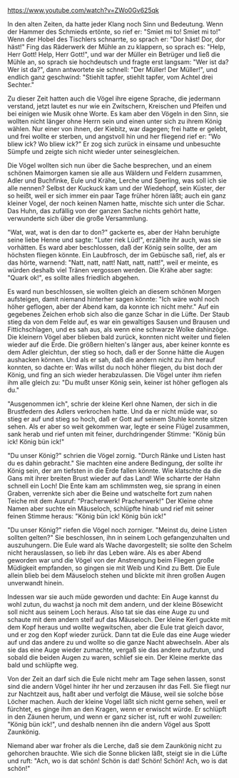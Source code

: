 https://www.youtube.com/watch?v=ZWo0Gv625qk

In den alten Zeiten, da hatte jeder Klang noch Sinn und Bedeutung. Wenn der Hammer des Schmieds ertönte, so rief er: "Smiet mi to! Smiet mi to!" Wenn der Hobel des Tischlers schnarrte, so sprach er: "Dor häst! Dor, dor häst!" Fing das Räderwerk der Mühle an zu klappern, so sprach es: "Help, Herr Gott! Help, Herr Gott!", und war der Müller ein Betrüger und ließ die Mühle an, so sprach sie hochdeutsch und fragte erst langsam: "Wer ist da? Wer ist da?", dann antwortete sie schnell: "Der Müller! Der Müller!", und endlich ganz geschwind: "Stiehlt tapfer, stiehlt tapfer, vom Achtel drei Sechter."

Zu dieser Zeit hatten auch die Vögel ihre eigene Sprache, die jedermann verstand, jetzt lautet es nur wie ein Zwitschern, Kreischen und Pfeifen und bei einigen wie Musik ohne Worte. Es kam aber den Vögeln in den Sinn, sie wollten nicht länger ohne Herrn sein und einen unter sich zu ihrem König wählen. Nur einer von ihnen, der Kiebitz, war dagegen; frei hatte er gelebt, und frei wollte er sterben, und angstvoll hin und her fliegend rief er: "Wo bliew ick? Wo bliew ick?" Er zog sich zurück in einsame und unbesuchte Sümpfe und zeigte sich nicht wieder unter seinesgleichen.

Die Vögel wollten sich nun über die Sache besprechen, und an einem schönen Maimorgen kamen sie alle aus Wäldern und Feldern zusammen, Adler und Buchfinke, Eule und Krähe, Lerche und Sperling, was soll ich sie alle nennen? Selbst der Kuckuck kam und der Wiedehopf, sein Küster, der so heißt, weil er sich immer ein paar Tage früher hören läßt; auch ein ganz kleiner Vogel, der noch keinen Namen hatte, mischte sich unter die Schar. Das Huhn, das zufällig von der ganzen Sache nichts gehört hatte, verwunderte sich über die große Versammlung.

"Wat, wat, wat is den dar to don?" gackerte es, aber der Hahn beruhigte seine liebe Henne und sagte: "Luter riek Lüd!", erzählte ihr auch, was sie vorhätten. Es ward aber beschlossen, daß der König sein sollte, der am höchsten fliegen könnte. Ein Laubfrosch, der im Gebüsche saß, rief, als er das hörte, warnend: "Natt, natt, natt! Natt, natt, natt!", weil er meinte, es würden deshalb viel Tränen vergossen werden. Die Krähe aber sagte: "Quark ok!", es sollte alles friedlich abgehen.

Es ward nun beschlossen, sie wollten gleich an diesem schönen Morgen aufsteigen, damit niemand hinterher sagen könnte: "Ich wäre wohl noch höher geflogen, aber der Abend kam, da konnte ich nicht mehr." Auf ein gegebenes Zeichen erhob sich also die ganze Schar in die Lüfte. Der Staub stieg da von dem Felde auf, es war ein gewaltiges Sausen und Brausen und Fittichschlagen, und es sah aus, als wenn eine schwarze Wolke dahinzöge. Die kleinern Vögel aber blieben bald zurück, konnten nicht weiter und fielen wieder auf die Erde. Die größern hielten's länger aus, aber keiner konnte es dem Adler gleichtun, der stieg so hoch, daß er der Sonne hätte die Augen aushacken können. Und als er sah, daß die andern nicht zu ihm herauf konnten, so dachte er: Was willst du noch höher fliegen, du bist doch der König, und fing an sich wieder herabzulassen. Die Vögel unter ihm riefen ihm alle gleich zu: "Du mußt unser König sein, keiner ist höher geflogen als du."

"Ausgenommen ich", schrie der kleine Kerl ohne Namen, der sich in die Brustfedern des Adlers verkrochen hatte. Und da er nicht müde war, so stieg er auf und stieg so hoch, daß er Gott auf seinem Stuhle konnte sitzen sehen. Als er aber so weit gekommen war, legte er seine Flügel zusammen, sank herab und rief unten mit feiner, durchdringender Stimme: "König bün ick! König bün ick!"

"Du unser König?" schrien die Vögel zornig. "Durch Ränke und Listen hast du es dahin gebracht." Sie machten eine andere Bedingung, der sollte ihr König sein, der am tiefsten in die Erde fallen könnte. Wie klatschte da die Gans mit ihrer breiten Brust wieder auf das Land! Wie scharrte der Hahn schnell ein Loch! Die Ente kam am schlimmsten weg, sie sprang in einen Graben, verrenkte sich aber die Beine und watschelte fort zum nahen Teiche mit dem Ausruf: "Pracherwerk! Pracherwerk!" Der Kleine ohne Namen aber suchte ein Mäuseloch, schlüpfte hinab und rief mit seiner feinen Stimme heraus: "König bün ick! König bün ick!"

"Du unser König?" riefen die Vögel noch zorniger. "Meinst du, deine Listen sollten gelten?" Sie beschlossen, ihn in seinem Loch gefangenzuhalten und auszuhungern. Die Eule ward als Wache davorgestellt; sie sollte den Schelm nicht herauslassen, so lieb ihr das Leben wäre. Als es aber Abend geworden war und die Vögel von der Anstrengung beim Fliegen große Müdigkeit empfanden, so gingen sie mit Weib und Kind zu Bett. Die Eule allein blieb bei dem Mäuseloch stehen und blickte mit ihren großen Augen unverwandt hinein.

Indessen war sie auch müde geworden und dachte: Ein Auge kannst du wohl zutun, du wachst ja noch mit dem andern, und der kleine Bösewicht soll nicht aus seinem Loch heraus. Also tat sie das eine Auge zu und schaute mit dem andern steif auf das Mäuseloch. Der kleine Kerl guckte mit dem Kopf heraus und wollte wegwitschen, aber die Eule trat gleich davor, und er zog den Kopf wieder zurück. Dann tat die Eule das eine Auge wieder auf und das andere zu und wollte so die ganze Nacht abwechseln. Aber als sie das eine Auge wieder zumachte, vergaß sie das andere aufzutun, und sobald die beiden Augen zu waren, schlief sie ein. Der Kleine merkte das bald und schlüpfte weg.

Von der Zeit an darf sich die Eule nicht mehr am Tage sehen lassen, sonst sind die andern Vögel hinter ihr her und zerzausen ihr das Fell. Sie fliegt nur zur Nachtzeit aus, haßt aber und verfolgt die Mäuse, weil sie solche böse Löcher machen. Auch der kleine Vogel läßt sich nicht gerne sehen, weil er fürchtet, es ginge ihm an den Kragen, wenn er erwischt würde. Er schlüpft in den Zäunen herum, und wenn er ganz sicher ist, ruft er wohl zuweilen: "König bün ick!", und deshalb nennen ihn die andern Vögel aus Spott Zaunkönig.

Niemand aber war froher als die Lerche, daß sie dem Zaunkönig nicht zu gehorchen brauchte. Wie sich die Sonne blicken läßt, steigt sie in die Lüfte und ruft: "Ach, wo is dat schön! Schön is dat! Schön! Schön! Ach, wo is dat schön!"